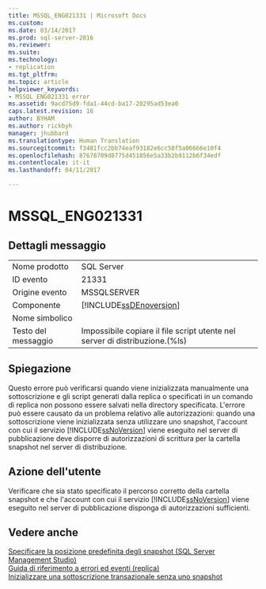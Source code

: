 ```yaml
---
title: MSSQL_ENG021331 | Microsoft Docs
ms.custom: 
ms.date: 03/14/2017
ms.prod: sql-server-2016
ms.reviewer: 
ms.suite: 
ms.technology:
- replication
ms.tgt_pltfrm: 
ms.topic: article
helpviewer_keywords:
- MSSQL_ENG021331 error
ms.assetid: 9acd75d9-fda1-44cd-ba17-20295ad53ea0
caps.latest.revision: 16
author: BYHAM
ms.author: rickbyh
manager: jhubbard
ms.translationtype: Human Translation
ms.sourcegitcommit: f3481fcc2bb74eaf93182e6cc58f5a06666e10f4
ms.openlocfilehash: 87678709d8775d451856e5a33b2b9112b6f34edf
ms.contentlocale: it-it
ms.lasthandoff: 04/11/2017

---
```

# <a name="mssqleng021331"></a>MSSQL_ENG021331
    
## <a name="message-details"></a>Dettagli messaggio  
  
|||  
|-|-|  
|Nome prodotto|SQL Server|  
|ID evento|21331|  
|Origine evento|MSSQLSERVER|  
|Componente|[!INCLUDE[ssDEnoversion](../../includes/ssdenoversion-md.md)]|  
|Nome simbolico||  
|Testo del messaggio|Impossibile copiare il file script utente nel server di distribuzione.(%ls)|  
  
## <a name="explanation"></a>Spiegazione  
 Questo errore può verificarsi quando viene inizializzata manualmente una sottoscrizione e gli script generati dalla replica o specificati in un comando di replica non possono essere salvati nella directory specificata. L'errore può essere causato da un problema relativo alle autorizzazioni: quando una sottoscrizione viene inizializzata senza utilizzare uno snapshot, l'account con cui il servizio [!INCLUDE[ssNoVersion](../../includes/ssnoversion-md.md)] viene eseguito nel server di pubblicazione deve disporre di autorizzazioni di scrittura per la cartella snapshot nel server di distribuzione.  
  
## <a name="user-action"></a>Azione dell'utente  
 Verificare che sia stato specificato il percorso corretto della cartella snapshot e che l'account con cui il servizio [!INCLUDE[ssNoVersion](../../includes/ssnoversion-md.md)] viene eseguito nel server di pubblicazione disponga di autorizzazioni sufficienti.  
  
## <a name="see-also"></a>Vedere anche  
 [Specificare la posizione predefinita degli snapshot &#40;SQL Server Management Studio&#41;](../../relational-databases/replication/specify-the-default-snapshot-location-sql-server-management-studio.md)   
 [Guida di riferimento a errori ed eventi &#40;replica&#41;](../../relational-databases/replication/errors-and-events-reference-replication.md)   
 [Inizializzare una sottoscrizione transazionale senza uno snapshot](../../relational-databases/replication/initialize-a-transactional-subscription-without-a-snapshot.md)  
  
  
